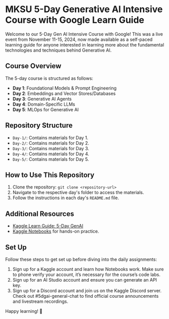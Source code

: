 # MKSU 5-Day Generative AI Intensive Course with Google Learn Guide

Welcome to our 5-Day Gen AI Intensive Course with Google! This was a live event from November 11-15, 2024, now made available as a self-paced learning guide for anyone interested in learning more about the fundamental technologies and techniques behind Generative AI.

## Course Overview
The 5-day course is structured as follows:

- **Day 1**: Foundational Models & Prompt Engineering
- **Day 2**: Embeddings and Vector Stores/Databases
- **Day 3**: Generative AI Agents
- **Day 4**: Domain-Specific LLMs
- **Day 5**: MLOps for Generative AI

## Repository Structure
- `Day-1/`: Contains materials for Day 1.
- `Day-2/`: Contains materials for Day 2.
- `Day-3/`: Contains materials for Day 3.
- `Day-4/`: Contains materials for Day 4.
- `Day-5/`: Contains materials for Day 5.

## How to Use This Repository
1. Clone the repository: `git clone <repository-url>`
2. Navigate to the respective day's folder to access the materials.
3. Follow the instructions in each day's `README.md` file.

## Additional Resources
- [Kaggle Learn Guide: 5-Day GenAI](https://www.kaggle.com/learn-guide/5-day-genai)
- [Kaggle Notebooks](https://www.kaggle.com/code) for hands-on practice.

## Set Up
Follow these steps to get set up before diving into the daily assignments:

1. Sign up for a Kaggle account and learn how Notebooks work. Make sure to phone verify your account, it’s necessary for the course’s code labs.
2. Sign up for an AI Studio account and ensure you can generate an API key.
3. Sign up for a Discord account and join us on the Kaggle Discord server. Check out #5dgai-general-chat to find official course announcements and livestream recordings.


Happy learning! 🚀